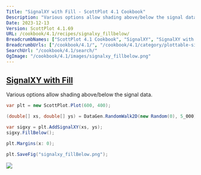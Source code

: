```yaml
---
Title: "SignalXY with Fill - ScottPlot 4.1 Cookbook"
Description: "Various options allow shading above/below the signal data."
Date: 2023-12-13
Version: ScottPlot 4.1.69
URL: /cookbook/4.1/recipes/signalxy_fillbelow/
BreadcrumbNames: ["ScottPlot 4.1 Cookbook", "SignalXY", "SignalXY with Fill"]
BreadcrumbUrls: ["/cookbook/4.1/", "/cookbook/4.1/category/plottable-signalxy", "/cookbook/4.1/recipes/signalxy_fillbelow/"]
SearchUrl: "/cookbook/4.1/search/"
OgImage: "/cookbook/4.1/images/signalxy_fillbelow.png"
---
```


<h2><a id='signalxy-with-fill' href='/cookbook/4.1/recipes/signalxy_fillbelow/'>SignalXY with Fill</a></h2>

Various options allow shading above/below the signal data.

```cs
var plt = new ScottPlot.Plot(600, 400);

(double[] xs, double[] ys) = DataGen.RandomWalk2D(new Random(0), 5_000);

var sigxy = plt.AddSignalXY(xs, ys);
sigxy.FillBelow();

plt.Margins(x: 0);

plt.SaveFig("signalxy_fillBelow.png");
```

<img src='../../images/signalxy_fillbelow.png' class='d-block mx-auto my-5' />



